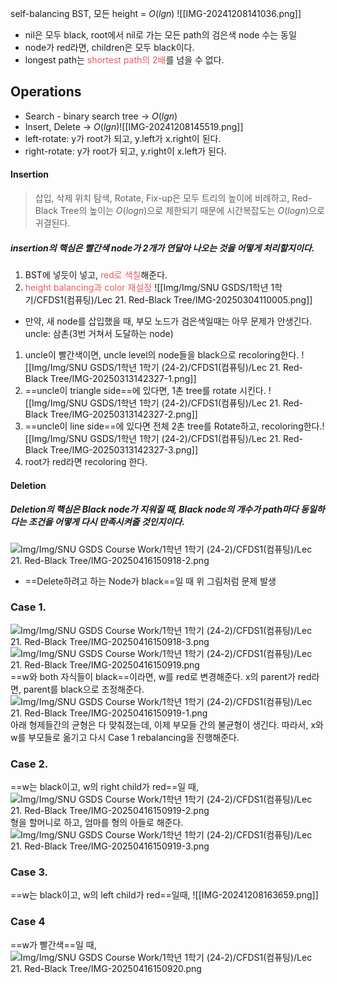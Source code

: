self-balancing BST, 모든 height = $O(lgn)$
![[IMG-20241208141036.png]]
- nil은 모두 black, root에서 nil로 가는 모든 path의 검은색 node 수는 동일
- node가 red라면, children은 모두 black이다. 
- longest path는 <span style="color:rgb(229, 93, 98)">shortest path의 2배</span>를 넘을 수 없다. 

## Operations
- Search - binary search tree
  → $O(lgn)$
 - Insert, Delete → $O(lgn)$![[IMG-20241208145519.png]]
 - left-rotate: y가 root가 되고, y.left가 x.right이 된다. 
 - right-rotate: y가 root가 되고, y.right이 x.left가 된다. 
#### Insertion
> 삽입, 삭제 위치 탐색, Rotate, Fix-up은 모두 트리의 높이에 비례하고, Red-Black Tree의 높이는 $O(logn)$으로 제한되기 때문에 시간복잡도는 $O(logn)$으로 귀결된다. 
##### insertion의 핵심은 빨간색 node가 2개가 연달아 나오는 것을 어떻게 처리할지이다. 
1. BST에 넣듯이 넣고, <span style="color:rgb(229, 93, 98)">red로 색칠</span>해준다. 
2. <span style="color:rgb(229, 93, 98)">height balancing과 color 재설정</span> ![[Img/Img/SNU GSDS/1학년 1학기/CFDS1(컴퓨팅)/Lec 21. Red-Black Tree/IMG-20250304110005.png]]
- 만약, 새 node를 삽입했을 때, 부모 노드가 검은색일때는 아무 문제가 안생긴다. 
	uncle: 삼촌(3번 거쳐서 도달하는 node)
1. uncle이 빨간색이면, uncle level의 node들을 black으로 recoloring한다. ![[Img/Img/SNU GSDS/1학년 1학기 (24-2)/CFDS1(컴퓨팅)/Lec 21. Red-Black Tree/IMG-20250313142327-1.png]]
2. ==uncle이 triangle side==에 있다면, 1촌 tree를 rotate 시킨다. ![[Img/Img/SNU GSDS/1학년 1학기 (24-2)/CFDS1(컴퓨팅)/Lec 21. Red-Black Tree/IMG-20250313142327-2.png]]
3. ==uncle이 line side==에 있다면 전체 2촌 tree를 Rotate하고, recoloring한다.![[Img/Img/SNU GSDS/1학년 1학기 (24-2)/CFDS1(컴퓨팅)/Lec 21. Red-Black Tree/IMG-20250313142327-3.png]]
4. root가 red라면 recoloring 한다. 

#### Deletion
##### Deletion의 핵심은 Black node가 지워질 때, Black node의 개수가 path마다 동일하다는 조건을 어떻게 다시 만족시켜줄 것인지이다. 
![Img/Img/SNU GSDS Course Work/1학년 1학기 (24-2)/CFDS1(컴퓨팅)/Lec 21. Red-Black Tree/IMG-20250416150918-2.png](IMG-20250416150918-2%2010.png)
- ==Delete하려고 하는 Node가 black==일 때 위 그림처럼 문제 발생
### Case 1. 
![Img/Img/SNU GSDS Course Work/1학년 1학기 (24-2)/CFDS1(컴퓨팅)/Lec 21. Red-Black Tree/IMG-20250416150918-3.png](IMG-20250416150918-3%207.png)
![Img/Img/SNU GSDS Course Work/1학년 1학기 (24-2)/CFDS1(컴퓨팅)/Lec 21. Red-Black Tree/IMG-20250416150919.png](IMG-20250416150919%206.png)
==w와 both 자식들이 black==이라면, w를 red로 변경해준다. 
x의 parent가 red라면, parent를 black으로 조정해준다. 
![Img/Img/SNU GSDS Course Work/1학년 1학기 (24-2)/CFDS1(컴퓨팅)/Lec 21. Red-Black Tree/IMG-20250416150919-1.png](IMG-20250416150919-1%205.png)
아래 형제들간의 균형은 다 맞춰졌는데, 이제 부모들 간의 불균형이 생긴다. 
따라서, x와 w를 부모들로 옮기고 다시 Case 1 rebalancing을 진행해준다. 

### Case 2. 
==w는 black이고, w의 right child가 red==일 때, 
![Img/Img/SNU GSDS Course Work/1학년 1학기 (24-2)/CFDS1(컴퓨팅)/Lec 21. Red-Black Tree/IMG-20250416150919-2.png](IMG-20250416150919-2%204.png)
형을 할머니로 하고, 엄마를 형의 아들로 해준다. 
![Img/Img/SNU GSDS Course Work/1학년 1학기 (24-2)/CFDS1(컴퓨팅)/Lec 21. Red-Black Tree/IMG-20250416150919-3.png](IMG-20250416150919-3%201.png)
### Case 3. 
==w는 black이고, w의 left child가 red==일때, 
![[IMG-20241208163659.png]]
### Case 4 
==w가 빨간색==일 때, 
![Img/Img/SNU GSDS Course Work/1학년 1학기 (24-2)/CFDS1(컴퓨팅)/Lec 21. Red-Black Tree/IMG-20250416150920.png](IMG-20250416150920%204.png)